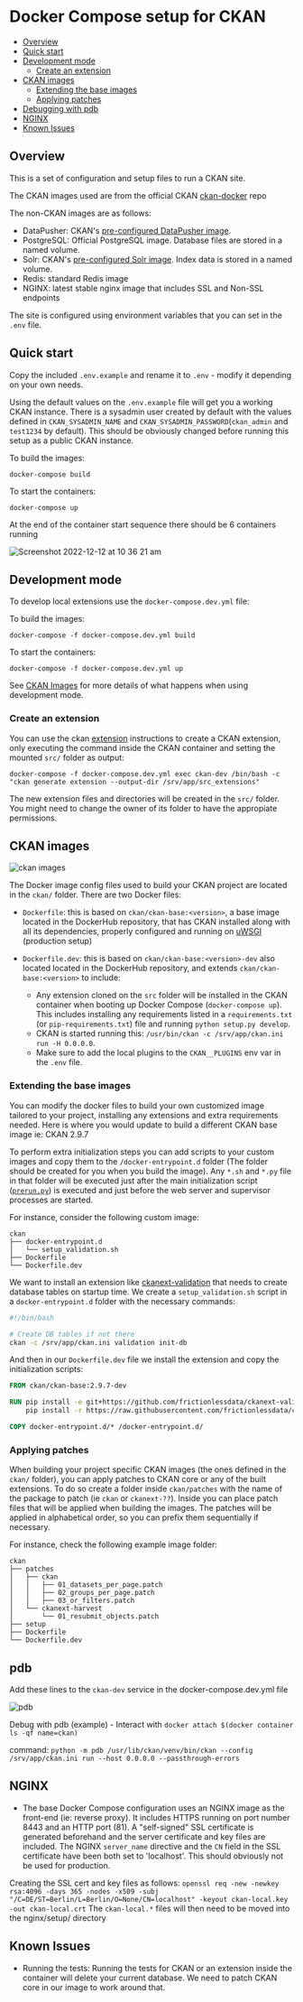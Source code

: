 # Docker Compose setup for CKAN


* [Overview](#overview)
* [Quick start](#quick-start)
* [Development mode](#development-mode)
   * [Create an extension](#create-an-extension)
* [CKAN images](#ckan-images)
   * [Extending the base images](#extending-the-base-images)
   * [Applying patches](#applying-patches)
* [Debugging with pdb](#pdb)
* [NGINX](#nginx)
* [Known Issues](#known-issues)


## Overview

This is a set of configuration and setup files to run a CKAN site.

The CKAN images used are from the official CKAN [ckan-docker](https://github.com/ckan/ckan-docker-base) repo

The non-CKAN images are as follows:

* DataPusher: CKAN's [pre-configured DataPusher image](https://github.com/ckan/ckan-base/tree/main/datapusher).
* PostgreSQL: Official PostgreSQL image. Database files are stored in a named volume.
* Solr: CKAN's [pre-configured Solr image](https://github.com/ckan/ckan-solr). Index data is stored in a named volume.
* Redis: standard Redis image
* NGINX: latest stable nginx image that includes SSL and Non-SSL endpoints

The site is configured using environment variables that you can set in the `.env` file.

## Quick start

Copy the included `.env.example` and rename it to `.env` - modify it depending on your own needs.

Using the default values on the `.env.example` file will get you a working CKAN instance. There is a sysadmin user created by default with the values defined in `CKAN_SYSADMIN_NAME` and `CKAN_SYSADMIN_PASSWORD`(`ckan_admin` and `test1234` by default). This should be obviously changed before running this setup as a public CKAN instance.

To build the images:

	docker-compose build

To start the containers:

	docker-compose up

At the end of the container start sequence there should be 6 containers running

![Screenshot 2022-12-12 at 10 36 21 am](https://user-images.githubusercontent.com/54408245/207012236-f9571baa-4d99-4ffe-bd93-30b11c4829e0.png)


## Development mode

To develop local extensions use the `docker-compose.dev.yml` file:

To build the images:

	docker-compose -f docker-compose.dev.yml build

To start the containers:

	docker-compose -f docker-compose.dev.yml up

See [CKAN Images](#ckan-images) for more details of what happens when using development mode.


### Create an extension

You can use the ckan [extension](https://docs.ckan.org/en/latest/extensions/tutorial.html#creating-a-new-extension) instructions to create a CKAN extension, only executing the command inside the CKAN container and setting the mounted `src/` folder as output:

    docker-compose -f docker-compose.dev.yml exec ckan-dev /bin/bash -c "ckan generate extension --output-dir /srv/app/src_extensions"

The new extension files and directories will be created in the `src/` folder. You might need to change the owner of its folder to have the appropiate permissions.


## CKAN images
![ckan images](https://user-images.githubusercontent.com/54408245/207079416-a01235af-2dea-4425-b6fd-f8c3687dd993.png)



The Docker image config files used to build your CKAN project are located in the `ckan/` folder. There are two Docker files:

* `Dockerfile`: this is based on `ckan/ckan-base:<version>`, a base image located in the DockerHub repository, that has CKAN installed along with all its dependencies, properly configured and running on [uWSGI](https://uwsgi-docs.readthedocs.io/en/latest/) (production setup)
* `Dockerfile.dev`:  this is based on `ckan/ckan-base:<version>-dev` also located located in the DockerHub repository, and extends `ckan/ckan-base:<version>` to include:

  * Any extension cloned on the `src` folder will be installed in the CKAN container when booting up Docker Compose (`docker-compose up`). This includes installing any requirements listed in a `requirements.txt` (or `pip-requirements.txt`) file and running `python setup.py develop`.
  * CKAN is started running this: `/usr/bin/ckan -c /srv/app/ckan.ini run -H 0.0.0.0`.
  * Make sure to add the local plugins to the `CKAN__PLUGINS` env var in the `.env` file.


### Extending the base images

You can modify the docker files to build your own customized image tailored to your project, installing any extensions and extra requirements needed. Here is where you would update to build a different CKAN base image ie: CKAN 2.9.7

To perform extra initialization steps you can add scripts to your custom images and copy them to the `/docker-entrypoint.d` folder (The folder should be created for you when you build the image). Any `*.sh` and `*.py` file in that folder will be executed just after the main initialization script ([`prerun.py`](https://github.com/ckan/ckan-docker-base/blob/main/ckan-2.9/base/setup/prerun.py)) is executed and just before the web server and supervisor processes are started.

For instance, consider the following custom image:

```
ckan
├── docker-entrypoint.d
│   └── setup_validation.sh
├── Dockerfile
└── Dockerfile.dev

```

We want to install an extension like [ckanext-validation](https://github.com/frictionlessdata/ckanext-validation) that needs to create database tables on startup time. We create a `setup_validation.sh` script in a `docker-entrypoint.d` folder with the necessary commands:

```bash
#!/bin/bash

# Create DB tables if not there
ckan -c /srv/app/ckan.ini validation init-db 
```

And then in our `Dockerfile.dev` file we install the extension and copy the initialization scripts:

```Dockerfile
FROM ckan/ckan-base:2.9.7-dev

RUN pip install -e git+https://github.com/frictionlessdata/ckanext-validation.git#egg=ckanext-validation && \
    pip install -r https://raw.githubusercontent.com/frictionlessdata/ckanext-validation/master/requirements.txt

COPY docker-entrypoint.d/* /docker-entrypoint.d/
```

### Applying patches

When building your project specific CKAN images (the ones defined in the `ckan/` folder), you can apply patches 
to CKAN core or any of the built extensions. To do so create a folder inside `ckan/patches` with the name of the
package to patch (ie `ckan` or `ckanext-??`). Inside you can place patch files that will be applied when building
the images. The patches will be applied in alphabetical order, so you can prefix them sequentially if necessary.

For instance, check the following example image folder:

```
ckan
├── patches
│   ├── ckan
│   │   ├── 01_datasets_per_page.patch
│   │   ├── 02_groups_per_page.patch
│   │   ├── 03_or_filters.patch
│   └── ckanext-harvest
│       └── 01_resubmit_objects.patch
├── setup
├── Dockerfile
└── Dockerfile.dev

```

## pdb

Add these lines to the `ckan-dev` service in the docker-compose.dev.yml file

![pdb](https://user-images.githubusercontent.com/54408245/179964232-9e98a451-5fe9-4842-ba9b-751bcc627730.png)

Debug with pdb (example) - Interact with `docker attach $(docker container ls -qf name=ckan)`

command: `python -m pdb /usr/lib/ckan/venv/bin/ckan --config /srv/app/ckan.ini run --host 0.0.0.0 --passthrough-errors`

## NGINX

* The base Docker Compose configuration uses an NGINX image as the front-end (ie: reverse proxy). It includes HTTPS running on port number 8443 and an HTTP port (81). A "self-signed" SSL certificate is generated beforehand and the server certificate and key files are included. The NGINX `server_name` directive and the `CN` field in the SSL certificate have been both set to 'localhost'. This should obviously not be used for production.

Creating the SSL cert and key files as follows:
`openssl req -new -newkey rsa:4096 -days 365 -nodes -x509 -subj "/C=DE/ST=Berlin/L=Berlin/O=None/CN=localhost" -keyout ckan-local.key -out ckan-local.crt`
The `ckan-local.*` files will then need to be moved into the nginx/setup/ directory

## Known Issues

* Running the tests: Running the tests for CKAN or an extension inside the container will delete your current database. We need to patch CKAN core in our image to work around that.
